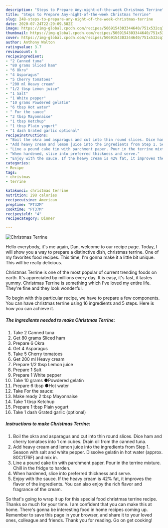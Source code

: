 ```yaml
---
description: "Steps to Prepare Any-night-of-the-week Christmas Terrine"
title: "Steps to Prepare Any-night-of-the-week Christmas Terrine"
slug: 248-steps-to-prepare-any-night-of-the-week-christmas-terrine
date: 2020-07-24T22:29:09.582Z
image: https://img-global.cpcdn.com/recipes/5069154303344640/751x532cq70/christmas-terrine-recipe-main-photo.jpg
thumbnail: https://img-global.cpcdn.com/recipes/5069154303344640/751x532cq70/christmas-terrine-recipe-main-photo.jpg
cover: https://img-global.cpcdn.com/recipes/5069154303344640/751x532cq70/christmas-terrine-recipe-main-photo.jpg
author: Anthony Walton
ratingvalue: 3.7
reviewcount: 6
recipeingredient:
- "2 Canned tuna"
- "80 grams Sliced ham"
- "6 Okra"
- "4 Asparagus"
- "5 Cherry tomatoes"
- "200 ml Heavy cream"
- "1/2 tbsp Lemon juice"
- "1 Salt"
- "1 White pepper"
- "10 grams Powdered gelatin"
- "6 tbsp Hot water"
- " For the sauce"
- "2 tbsp Mayonnaise"
- "1 tbsp Ketchup"
- "1 tbsp Plain yogurt"
- "1 dash Grated garlic optional"
recipeinstructions:
- "Boil the okra and asparagus and cut into thin round slices. Dice ham and cherry tomatoes into 1 cm cubes. Drain oil from the canned tuna."
- "Add heavy cream and lemon juice into the ingredients from Step 1. Season with salt and white pepper. Dissolve gelatin in hot water (approx. 80C/176F) and mix in."
- "Line a pound cake tin with parchment paper. Pour in the terrine mixture. Chill in the fridge to harden."
- "When hardened, slice into preferred thickness and serve."
- "Enjoy with the sauce. If the heavy cream is 42% fat, it improves the flavor of the ingredients. You can also enjoy the rich flavor and fragrance of the cream."
categories:
- Recipe
tags:
- christmas
- terrine

katakunci: christmas terrine 
nutrition: 298 calories
recipecuisine: American
preptime: "PT32M"
cooktime: "PT37M"
recipeyield: "4"
recipecategory: Dinner

---
```



![Christmas Terrine](https://img-global.cpcdn.com/recipes/5069154303344640/751x532cq70/christmas-terrine-recipe-main-photo.jpg)

Hello everybody, it's me again, Dan, welcome to our recipe page. Today, I will show you a way to prepare a distinctive dish, christmas terrine. One of my favorites food recipes. This time, I'm gonna make it a little bit unique. This will be really delicious.

Christmas Terrine is one of the most popular of current trending foods on earth. It's appreciated by millions every day. It is easy, it's fast, it tastes yummy. Christmas Terrine is something which I've loved my entire life. They're fine and they look wonderful.




To begin with this particular recipe, we have to prepare a few components. You can have christmas terrine using 16 ingredients and 5 steps. Here is how you can achieve it.

<!--inarticleads1-->

##### The ingredients needed to make Christmas Terrine:

1. Take 2 Canned tuna
1. Get 80 grams Sliced ham
1. Prepare 6 Okra
1. Get 4 Asparagus
1. Take 5 Cherry tomatoes
1. Get 200 ml Heavy cream
1. Prepare 1/2 tbsp Lemon juice
1. Prepare 1 Salt
1. Prepare 1 White pepper
1. Take 10 grams ●Powdered gelatin
1. Prepare 6 tbsp ●Hot water
1. Take  For the sauce:
1. Make ready 2 tbsp Mayonnaise
1. Take 1 tbsp Ketchup
1. Prepare 1 tbsp Plain yogurt
1. Take 1 dash Grated garlic (optional)




<!--inarticleads2-->

##### Instructions to make Christmas Terrine:

1. Boil the okra and asparagus and cut into thin round slices. Dice ham and cherry tomatoes into 1 cm cubes. Drain oil from the canned tuna.
1. Add heavy cream and lemon juice into the ingredients from Step 1. Season with salt and white pepper. Dissolve gelatin in hot water (approx. 80C/176F) and mix in.
1. Line a pound cake tin with parchment paper. Pour in the terrine mixture. Chill in the fridge to harden.
1. When hardened, slice into preferred thickness and serve.
1. Enjoy with the sauce. If the heavy cream is 42% fat, it improves the flavor of the ingredients. You can also enjoy the rich flavor and fragrance of the cream.




So that's going to wrap it up for this special food christmas terrine recipe. Thanks so much for your time. I am confident that you can make this at home. There's gonna be interesting food in home recipes coming up. Remember to save this page in your browser, and share it to your loved ones, colleague and friends. Thank you for reading. Go on get cooking!
